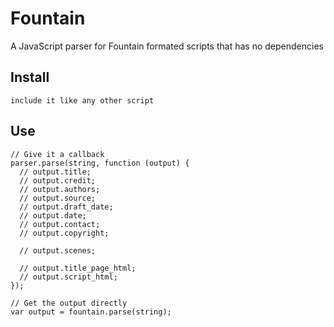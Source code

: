 # Fountain

A JavaScript parser for Fountain formated scripts that has no dependencies


## Install

    include it like any other script


## Use

    // Give it a callback
    parser.parse(string, function (output) {
      // output.title;
      // output.credit;
      // output.authors;
      // output.source;
      // output.draft_date;
      // output.date;
      // output.contact;
      // output.copyright;
      
      // output.scenes;
      
      // output.title_page_html;
      // output.script_html;
    });
    
    // Get the output directly
    var output = fountain.parse(string);
